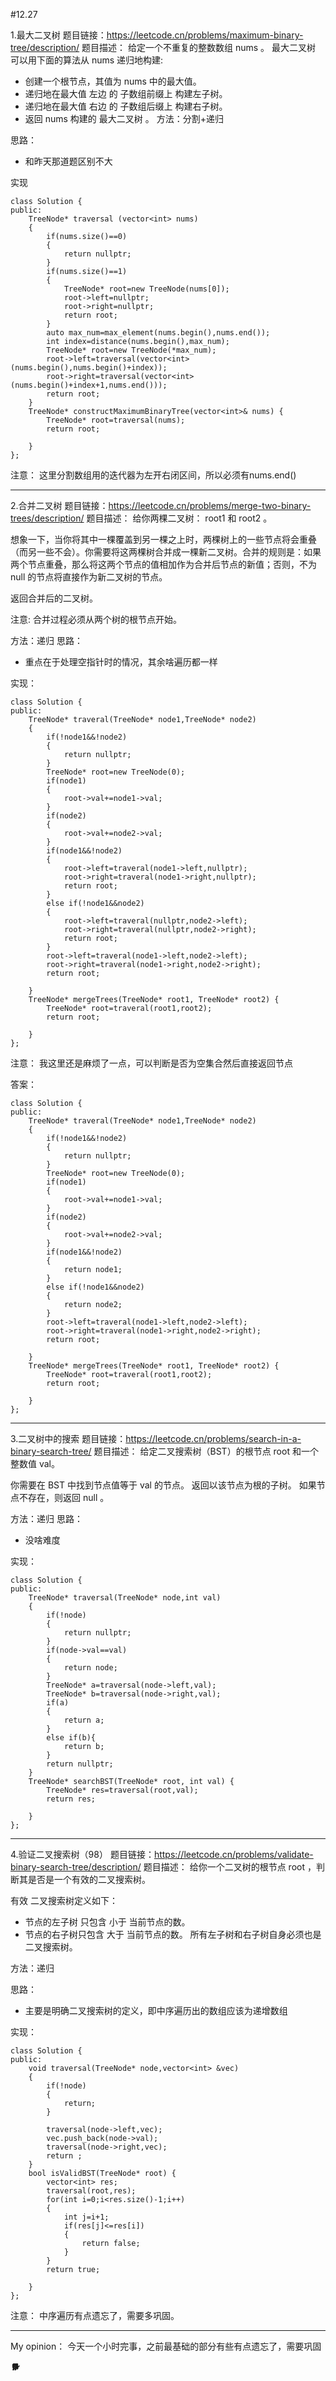 #12.27

1.最大二叉树
题目链接：https://leetcode.cn/problems/maximum-binary-tree/description/
题目描述：
给定一个不重复的整数数组 nums 。 最大二叉树 可以用下面的算法从 nums 递归地构建:

- 创建一个根节点，其值为 nums 中的最大值。
- 递归地在最大值 左边 的 子数组前缀上 构建左子树。
- 递归地在最大值 右边 的 子数组后缀上 构建右子树。
- 返回 nums 构建的 最大二叉树 。
方法：分割+递归

思路：
- 和昨天那道题区别不大

实现
```
class Solution {
public:
    TreeNode* traversal (vector<int> nums)
    {
        if(nums.size()==0)
        {
            return nullptr;
        }
        if(nums.size()==1)
        {
            TreeNode* root=new TreeNode(nums[0]);
            root->left=nullptr;
            root->right=nullptr;
            return root;
        }
        auto max_num=max_element(nums.begin(),nums.end());
        int index=distance(nums.begin(),max_num);
        TreeNode* root=new TreeNode(*max_num);
        root->left=traversal(vector<int>(nums.begin(),nums.begin()+index));
        root->right=traversal(vector<int>(nums.begin()+index+1,nums.end()));
        return root;
    }
    TreeNode* constructMaximumBinaryTree(vector<int>& nums) {
        TreeNode* root=traversal(nums);
        return root;
        
    }
};
```

注意：
这里分割数组用的迭代器为左开右闭区间，所以必须有nums.end()

***
2.合并二叉树
题目链接：https://leetcode.cn/problems/merge-two-binary-trees/description/
题目描述：
给你两棵二叉树： root1 和 root2 。

想象一下，当你将其中一棵覆盖到另一棵之上时，两棵树上的一些节点将会重叠（而另一些不会）。你需要将这两棵树合并成一棵新二叉树。合并的规则是：如果两个节点重叠，那么将这两个节点的值相加作为合并后节点的新值；否则，不为 null 的节点将直接作为新二叉树的节点。

返回合并后的二叉树。

注意: 合并过程必须从两个树的根节点开始。

 方法：递归
 思路：
 - 重点在于处理空指针时的情况，其余啥遍历都一样

实现：
```
class Solution {
public:
    TreeNode* traveral(TreeNode* node1,TreeNode* node2)
    {
        if(!node1&&!node2)
        {
            return nullptr;
        }
        TreeNode* root=new TreeNode(0);
        if(node1)
        {
            root->val+=node1->val;
        }
        if(node2)
        {
            root->val+=node2->val;
        }
        if(node1&&!node2)
        {
            root->left=traveral(node1->left,nullptr);
            root->right=traveral(node1->right,nullptr);
            return root;
        }
        else if(!node1&&node2)
        {
            root->left=traveral(nullptr,node2->left);
            root->right=traveral(nullptr,node2->right);
            return root;
        }
        root->left=traveral(node1->left,node2->left);
        root->right=traveral(node1->right,node2->right);
        return root;

    }
    TreeNode* mergeTrees(TreeNode* root1, TreeNode* root2) {
        TreeNode* root=traveral(root1,root2);
        return root;
        
    }
};
```

注意：
我这里还是麻烦了一点，可以判断是否为空集合然后直接返回节点

答案：
```
class Solution {
public:
    TreeNode* traveral(TreeNode* node1,TreeNode* node2)
    {
        if(!node1&&!node2)
        {
            return nullptr;
        }
        TreeNode* root=new TreeNode(0);
        if(node1)
        {
            root->val+=node1->val;
        }
        if(node2)
        {
            root->val+=node2->val;
        }
        if(node1&&!node2)
        {
            return node1;
        }
        else if(!node1&&node2)
        {
            return node2;
        }
        root->left=traveral(node1->left,node2->left);
        root->right=traveral(node1->right,node2->right);
        return root;

    }
    TreeNode* mergeTrees(TreeNode* root1, TreeNode* root2) {
        TreeNode* root=traveral(root1,root2);
        return root;
        
    }
};
```

***
3.二叉树中的搜索
题目链接：https://leetcode.cn/problems/search-in-a-binary-search-tree/
题目描述：
给定二叉搜索树（BST）的根节点 root 和一个整数值 val。

你需要在 BST 中找到节点值等于 val 的节点。 返回以该节点为根的子树。 如果节点不存在，则返回 null 。

方法：递归
思路：
- 没啥难度

实现：
```
class Solution {
public:
    TreeNode* traversal(TreeNode* node,int val)
    {
        if(!node)
        {
            return nullptr;
        }
        if(node->val==val)
        {
            return node;
        }
        TreeNode* a=traversal(node->left,val);
        TreeNode* b=traversal(node->right,val);
        if(a)
        {
            return a;
        }
        else if(b){
            return b;
        }
        return nullptr;
    }
    TreeNode* searchBST(TreeNode* root, int val) {
        TreeNode* res=traversal(root,val);
        return res;
        
    }
};
```

***
4.验证二叉搜索树（98）
题目链接：https://leetcode.cn/problems/validate-binary-search-tree/description/
题目描述：
给你一个二叉树的根节点 root ，判断其是否是一个有效的二叉搜索树。

有效 二叉搜索树定义如下：

- 节点的左子树
只包含 小于 当前节点的数。
- 节点的右子树只包含 大于 当前节点的数。
所有左子树和右子树自身必须也是二叉搜索树。

方法：递归

思路：
- 主要是明确二叉搜索树的定义，即中序遍历出的数组应该为递增数组

实现：
```
class Solution {
public:
    void traversal(TreeNode* node,vector<int> &vec)
    {
        if(!node)
        {
            return;
        }
       
        traversal(node->left,vec);
        vec.push_back(node->val);
        traversal(node->right,vec);
        return ;
    }
    bool isValidBST(TreeNode* root) {
        vector<int> res;
        traversal(root,res);
        for(int i=0;i<res.size()-1;i++)
        {
            int j=i+1;
            if(res[j]<=res[i])
            {
                return false;
            }
        }
        return true;
        
    }
};
```

注意：
中序遍历有点遗忘了，需要多巩固。

***
My opinion：
今天一个小时完事，之前最基础的部分有些有点遗忘了，需要巩固

***🐕***